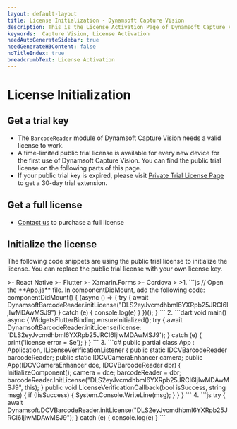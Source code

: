 ```yaml
---
layout: default-layout
title: License Initialization - Dynamsoft Capture Vision
description: This is the License Activation Page of Dynamsoft Capture Vision.
keywords:  Capture Vision, License Activation
needAutoGenerateSidebar: true
needGenerateH3Content: false
noTitleIndex: true
breadcrumbText: License Activation
---
```


# License Initialization

## Get a trial key

- The `BarcodeReader` module of Dynamsoft Capture Vision needs a valid license to work.
- A time-limited public trial license is available for every new device for the first use of Dynamsoft Capture Vision. You can find the public trial license on the following parts of this page.
- If your public trial key is expired, please visit <a href="https://www.dynamsoft.com/customer/license/trialLicense?product=dbr&utm_source=docs" target="_blank">Private Trial License Page</a> to get a 30-day trial extension.

## Get a full license

- [Contact us](https://www.dynamsoft.com/company/contact/)  to purchase a full license

## Initialize the license

The following code snippets are using the public trial license to initialize the license. You can replace the public trial license with your own license key.

<div class="sample-code-prefix"></div>
>- React Native
>- Flutter
>- Xamarin.Forms
>- Cordova
>
>1. 
```js
// Open the **App.js** file. In componentDidMount, add the following code:
componentDidMount() {
   (async () => {
      try {
         await DynamsoftBarcodeReader.initLicense("DLS2eyJvcmdhbml6YXRpb25JRCI6IjIwMDAwMSJ9")
      } catch (e) {
         console.log(e)
      }
   })();
}
```
2. 
```dart
void main() async {
   WidgetsFlutterBinding.ensureInitialized();
   try {
      await DynamsoftBarcodeReader.initLicense(license: 'DLS2eyJvcmdhbml6YXRpb25JRCI6IjIwMDAwMSJ9');
   } catch (e) {
      print('license error = $e');
   }
}
```
3. 
```c#
public partial class App : Application, ILicenseVerificationListener
{
   public static IDCVBarcodeReader barcodeReader;
   public static IDCVCameraEnhancer camera;
   public App(IDCVCameraEnhancer dce, IDCVBarcodeReader dbr)
   {
          InitializeComponent();
          camera = dce;
          barcodeReader = dbr;
          barcodeReader.InitLicense("DLS2eyJvcmdhbml6YXRpb25JRCI6IjIwMDAwMSJ9", this);
   }
   public void LicenseVerificationCallback(bool isSuccess, string msg)
   {
          if (!isSuccess)
          {
             System.Console.WriteLine(msg);
          }
   }
}
```
4. 
```js
try {
   await Dynamsoft.DCVBarcodeReader.initLicense("DLS2eyJvcmdhbml6YXRpb25JRCI6IjIwMDAwMSJ9");
} catch (e) {
   console.log(e)
}
```
